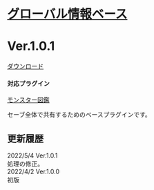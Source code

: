 # [グローバル情報ベース](https://raw.githubusercontent.com/nuun888/MZ/master/NUUN_GlobalCore.js)
# Ver.1.0.1
[ダウンロード](https://raw.githubusercontent.com/nuun888/MZ/master/NUUN_GlobalCore.js)  
#### 対応プラグイン
[モンスター図鑑](https://github.com/nuun888/MZ/blob/master/README/EnemyBook.md)  

セーブ全体で共有するためのベースプラグインです。  

## 更新履歴
2022/5/4 Ver.1.0.1  
処理の修正。  
2022/4/2 Ver.1.0.0  
初版 
